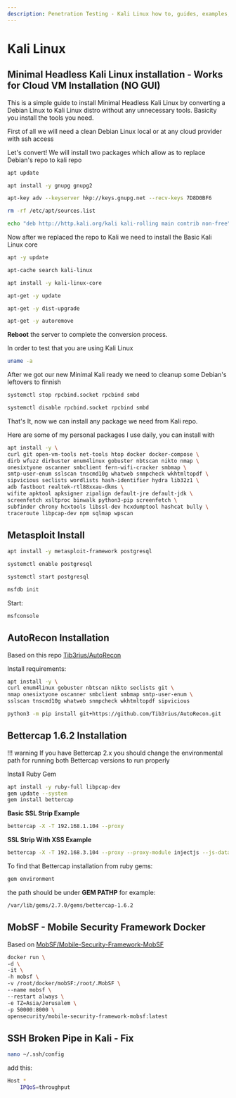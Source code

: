 ```yaml
---
description: Penetration Testing - Kali Linux how to, guides, examples, and simple usage and tools, Minimal Headless Kali Linux installation, Kali Linux cloud, Kali Linux Metasploit Install, Kali Linux AutoRecon Installation, Kali Linux Bettercap 1.6.2 Installation, MobSF - Mobile Security Framework Docker,SSH Broken Pipe in Kali Linux - Fix
---
```


# Kali Linux

## Minimal Headless Kali Linux installation - Works for Cloud VM Installation (NO GUI)

This is a simple guide to install Minimal Headless Kali Linux by converting a Debian Linux to Kali Linux distro without any unnecessary tools. Basicity you install the tools you need.

First of all we will need a clean Debian Linux local or at any cloud provider with ssh access

Let's convert! We will install two packages which allow as to replace Debian's repo to kali repo

```bash
apt update
```

```bash
apt install -y gnupg gnupg2
```

```bash
apt-key adv --keyserver hkp://keys.gnupg.net --recv-keys 7D8D0BF6
```

```bash
rm -rf /etc/apt/sources.list
```

```bash
echo "deb http://http.kali.org/kali kali-rolling main contrib non-free" >> /etc/apt/sources.list
```

Now after we replaced the repo to Kali we need to install the Basic Kali Linux core

```bash
apt -y update
```

```bash
apt-cache search kali-linux
```

```bash
apt install -y kali-linux-core
```

```bash
apt-get -y update
```

```bash
apt-get -y dist-upgrade
```

```bash
apt-get -y autoremove
```

**Reboot** the server to complete the conversion process.

In order to test that you are using Kali Linux

```bash
uname -a
```

After we got our new Minimal Kali ready we need to cleanup some Debian's leftovers to finnish

```bash
systemctl stop rpcbind.socket rpcbind smbd
```

```bash
systemctl disable rpcbind.socket rpcbind smbd
```

That's It, now we can install any package we need from Kali repo.

Here are some of my personal packages I use daily, you can install with

```bash
apt install -y \
curl git open-vm-tools net-tools htop docker docker-compose \
dirb wfuzz dirbuster enum4linux gobuster nbtscan nikto nmap \
onesixtyone oscanner smbclient fern-wifi-cracker smbmap \
smtp-user-enum sslscan tnscmd10g whatweb snmpcheck wkhtmltopdf \
sipvicious seclists wordlists hash-identifier hydra lib32z1 \
adb fastboot realtek-rtl88xxau-dkms \
wifite apktool apksigner zipalign default-jre default-jdk \
screenfetch xsltproc binwalk python3-pip screenfetch \
subfinder chrony hcxtools libssl-dev hcxdumptool hashcat bully \
traceroute libpcap-dev npm sqlmap wpscan

```

## Metasploit Install

```bash
apt install -y metasploit-framework postgresql
```

```bash
systemctl enable postgresql
```

```bash
systemctl start postgresql
```

```bash
msfdb init
```

Start:

```bash
msfconsole
```

## AutoRecon Installation

Based on this repo [Tib3rius/AutoRecon](https://github.com/Tib3rius/AutoRecon)

Install requirements:

```bash
apt install -y \
curl enum4linux gobuster nbtscan nikto seclists git \
nmap onesixtyone oscanner smbclient smbmap smtp-user-enum \
sslscan tnscmd10g whatweb snmpcheck wkhtmltopdf sipvicious
```

```bash
python3 -m pip install git+https://github.com/Tib3rius/AutoRecon.git
```

## Bettercap 1.6.2 Installation

<!-- prettier-ignore-start -->
!!! warning
    If you have Bettercap 2.x you should change the environmental path for running both Bettercap versions to run properly
<!-- prettier-ignore-end -->

Install Ruby Gem

```bash
apt install -y ruby-full libpcap-dev
gem update --system
gem install bettercap
```

**Basic SSL Strip Example**

```bash
bettercap -X -T 192.168.1.104 --proxy
```

**SSL Strip With XSS Example**

```bash
bettercap -X -T 192.168.3.104 --proxy --proxy-module injectjs --js-data "<script>alert('SSL STRIP, Script Injection')</script>"
```

To find that Bettercap installation from ruby gems:

```bash
gem environment
```

the path should be under **GEM PATHP** for example:

```bash
/var/lib/gems/2.7.0/gems/bettercap-1.6.2
```

## MobSF - Mobile Security Framework Docker

Based on [MobSF/Mobile-Security-Framework-MobSF](https://github.com/MobSF/Mobile-Security-Framework-MobSF)

```bash
docker run \
-d \
-it \
-h mobsf \
-v /root/docker/mobSF:/root/.MobSF \
--name mobsf \
--restart always \
-e TZ=Asia/Jerusalem \
-p 50000:8000 \
opensecurity/mobile-security-framework-mobsf:latest
```

## SSH Broken Pipe in Kali - Fix

```bash
nano ~/.ssh/config
```

add this:

```bash
Host *
    IPQoS=throughput
```
